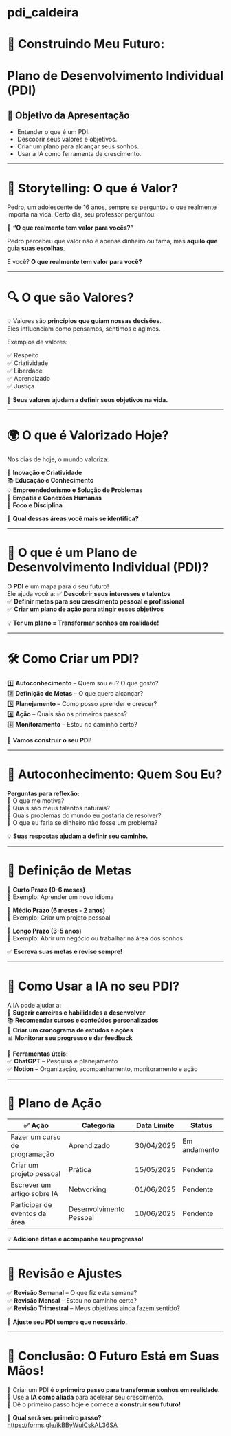# pdi_caldeira
# 🧭 Construindo Meu Futuro: 
# Plano de Desenvolvimento Individual (PDI)

## 🎯 Objetivo da Apresentação

- Entender o que é um PDI.
- Descobrir seus valores e objetivos.
- Criar um plano para alcançar seus sonhos.
- Usar a IA como ferramenta de crescimento.





---

# 📖 Storytelling: O que é Valor?

Pedro, um adolescente de 16 anos, sempre se perguntou o que realmente importa na vida. 
Certo dia, seu professor perguntou:

🔹 **“O que realmente tem valor para vocês?”**  

Pedro percebeu que valor não é apenas dinheiro ou fama, mas **aquilo que guia suas escolhas**.  

E você? **O que realmente tem valor para você?**




---

# 🔍 O que são Valores?

💡 Valores são **princípios que guiam nossas decisões**.  
Eles influenciam como pensamos, sentimos e agimos.  

Exemplos de valores:  

✅ Respeito  
✅ Criatividade  
✅ Liberdade  
✅ Aprendizado  
✅ Justiça  

🎯 **Seus valores ajudam a definir seus objetivos na vida.**

---

# 🌍 O que é Valorizado Hoje?

Nos dias de hoje, o mundo valoriza:

🚀 **Inovação e Criatividade**  
📚 **Educação e Conhecimento**  
💡 **Empreendedorismo e Solução de Problemas**  
🤝 **Empatia e Conexões Humanas**  
🎯 **Foco e Disciplina**  

🔹 **Qual dessas áreas você mais se identifica?**

---

# 📌 O que é um Plano de Desenvolvimento Individual (PDI)?

O **PDI** é um mapa para o seu futuro!  
Ele ajuda você a:
✅ **Descobrir seus interesses e talentos**  
✅ **Definir metas para seu crescimento pessoal e profissional**  
✅ **Criar um plano de ação para atingir esses objetivos**  

💡 **Ter um plano = Transformar sonhos em realidade!**  

---

# 🛠 Como Criar um PDI?

1️⃣ **Autoconhecimento** – Quem sou eu? O que gosto?  
2️⃣ **Definição de Metas** – O que quero alcançar?  
3️⃣ **Planejamento** – Como posso aprender e crescer?  
4️⃣ **Ação** – Quais são os primeiros passos?  
5️⃣ **Monitoramento** – Estou no caminho certo?  

🚀 **Vamos construir o seu PDI!**  

---

# 📝 Autoconhecimento: Quem Sou Eu?

**Perguntas para reflexão:**  
🔹 O que me motiva?  
🔹 Quais são meus talentos naturais?  
🔹 Quais problemas do mundo eu gostaria de resolver?  
🔹 O que eu faria se dinheiro não fosse um problema?  

💡 **Suas respostas ajudam a definir seu caminho.**  

---

# 🎯 Definição de Metas  

🎯 **Curto Prazo (0-6 meses)**  
📍 Exemplo: Aprender um novo idioma  

🎯 **Médio Prazo (6 meses - 2 anos)**  
📍 Exemplo: Criar um projeto pessoal  

🎯 **Longo Prazo (3-5 anos)**  
📍 Exemplo: Abrir um negócio ou trabalhar na área dos sonhos  

✅ **Escreva suas metas e revise sempre!**  

---

# 🚀 Como Usar a IA no seu PDI?

A IA pode ajudar a:  
🤖 **Sugerir carreiras e habilidades a desenvolver**  
📚 **Recomendar cursos e conteúdos personalizados**  
📅 **Criar um cronograma de estudos e ações**  
📊 **Monitorar seu progresso e dar feedback**  

🔹 **Ferramentas úteis:**  
✅ **ChatGPT** – Pesquisa e planejamento  
✅ **Notion** – Organização, acompanhamento, monitoramento e ação  

---

# 📅 Plano de Ação  

| ✅ Ação                       | Categoria              | Data Limite | Status      |
|-------------------------------|-------------------------|------------|--------------|
| Fazer um curso de programação | Aprendizado             | 30/04/2025 | Em andamento |
| Criar um projeto pessoal      | Prática                 | 15/05/2025 | Pendente     |
| Escrever um artigo sobre IA   | Networking              | 01/06/2025 | Pendente     |
| Participar de eventos da área | Desenvolvimento Pessoal | 10/06/2025 | Pendente     |

💡 **Adicione datas e acompanhe seu progresso!**  

---

# 🔄 Revisão e Ajustes  

✅ **Revisão Semanal** – O que fiz esta semana?  
✅ **Revisão Mensal** – Estou no caminho certo?  
✅ **Revisão Trimestral** – Meus objetivos ainda fazem sentido?  

🔹 **Ajuste seu PDI sempre que necessário.**  

---

# 🚀 Conclusão: O Futuro Está em Suas Mãos!  

🎯 Criar um PDI é **o primeiro passo para transformar sonhos em realidade**.  
🤖 Use a **IA como aliada** para acelerar seu crescimento.  
📍 Dê o primeiro passo hoje e comece a **construir seu futuro!**  

🔹 **Qual será seu primeiro passo?**  
https://forms.gle/ikBByWuiCskAL36SA

